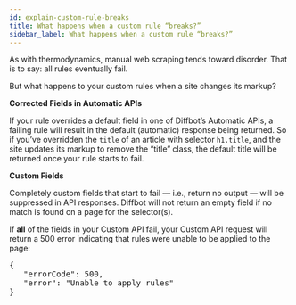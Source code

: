 ```yaml
---
id: explain-custom-rule-breaks
title: What happens when a custom rule “breaks?”
sidebar_label: What happens when a custom rule “breaks?”
---
```


<div class="entry-content">
		<p>As with thermodynamics, manual web scraping tends toward disorder. That is to say: all rules eventually fail.</p>
<p>But what happens to your custom rules when a site changes its markup?</p>
<p><strong>Corrected Fields in Automatic APIs</strong></p>
<p>If your rule overrides a default field in one of Diffbot’s Automatic APIs, a failing rule will result in the default (automatic) response being returned. So if you’ve overridden the <code>title</code> of an article with selector <code>h1.title</code>, and the site updates its markup to remove the “title” class, the default title will be returned once your rule starts to fail.</p>
<p><strong>Custom Fields</strong></p>
<p>Completely custom fields that start to fail — i.e., return no output — will be suppressed in API responses. Diffbot will not return an empty field if no match is found on a page for the selector(s).</p>
<p>If <strong>all</strong> of the fields in your Custom API fail, your Custom API request will return a 500 error indicating that rules were unable to be applied to the page:</p>
<pre>{
   "errorCode": 500,
   "error": "Unable to apply rules"
}</pre>
			</div>
